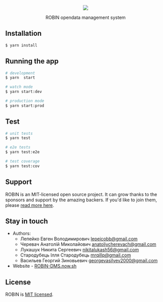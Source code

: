 <p align="center">
  <a href="https://robin-dms.now.sh/" target="blank"><img src="./assets/readme-header.png"/></a>
</p>

<p align="center">
 	ROBIN opendata management system
</p>

## Installation

```bash
$ yarn install
```

## Running the app

```bash
# development
$ yarn  start

# watch mode
$ yarn start:dev

# production mode
$ yarn start:prod
```

## Test

```bash
# unit tests
$ yarn test

# e2e tests
$ yarn test:e2e

# test coverage
$ yarn test:cov
```

## Support

ROBIN is an MIT-licensed open source project. It can grow thanks to the sponsors and support by the amazing backers. If you'd like to join them, please [read more here](https://robin-dms.now.sh/support).

## Stay in touch

- Authors:
  - Лепейко Евген Володимирович [lepeicobb@gmail.com](mailto:lepeicobb@gmail.com)
  - Черевач Анатолій Миколайович [anatoliycherevach@gmail.com](mailto:anatoliycherevach@gmail.com)
  - Лукашук Никита Сергеевич [nikitalukash56@gmail.com](mailto:nikitalukash56@gmail.com)
  - Стародубець Ілля Стародубець [mrqillp@gmail.com](mailto:mrqillp@gmail.com)
  - Васильев Георгий Зиновьевич [georgevasilyev2000@gmail.com](mailto:georgevasilyev2000@gmail.com)
- Website - [ROBIN-DMS.now.sh](https://robin-dms.now.sh/)

## License

  ROBIN is [MIT licensed](LICENSE).
